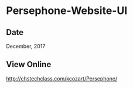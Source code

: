 # Persephone-Website-UI

## Date
December, 2017

## View Online

http://chstechclass.com/kcozart/Persephone/
